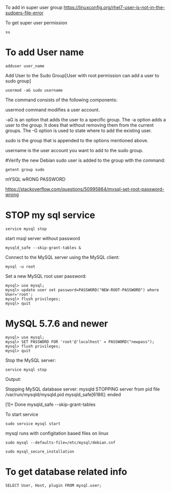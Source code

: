 To add in super user group
https://linuxconfig.org/rhel7-user-is-not-in-the-sudoers-file-error


To get super user permission
```
su
```

# To add User name
```
adduser user_name
```
Add User to the Sudo Group[User with root permission can add a user to sudo group]
```
usermod -aG sudo username
```

The command consists of the following components:

usermod command modifies a user account.

-aG is an option that adds the user to a specific group. The -a option adds a user to the group. It does that without removing them from the current groups. The -G option is used to state where to add the existing user.

sudo is the group that is appended to the options mentioned above.

username is the user account you want to add to the sudo group.

#Verify the new Debian sudo user is added to the group with the command:
```
getent group sudo
```
mYSQL wRONG PASSWORD

https://stackoverflow.com/questions/50995864/mysql-set-root-password-wrong

# STOP my sql service
```
service mysql stop
```

start msql server without password
```
mysqld_safe --skip-grant-tables &
```

Connect to the MySQL server using the MySQL client:
```
mysql -u root
```

Set a new MySQL root user password:
```
mysql> use mysql;
mysql> update user set password=PASSWORD("NEW-ROOT-PASSWORD") where User='root';
mysql> flush privileges;
mysql> quit
```

# MySQL 5.7.6 and newer
```
mysql> use mysql;
mysql> SET PASSWORD FOR 'root'@'localhost' = PASSWORD("newpass");
mysql> flush privileges;
mysql> quit
```
Stop the MySQL server:
```
service mysql stop
```
Output:

Stopping MySQL database server: mysqld
STOPPING server from pid file /var/run/mysqld/mysqld.pid
mysqld_safe[6186]: ended

[1]+  Done                    mysqld_safe --skip-grant-tables

To start service
```
sudo service mysql start
```
mysql runs with configitation based files on linux
```
sudo mysql --defaults-file=/etc/mysql/debian.cnf
```

```
sudo mysql_secure_installation
```
# To get database related info
```
SELECT User, Host, plugin FROM mysql.user;
```
